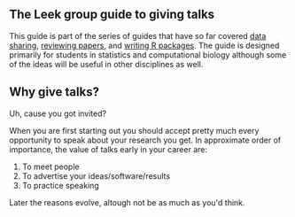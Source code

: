 The Leek group guide to giving talks
--------------------

This guide is part of the series of guides that have so far covered [data sharing](https://github.com/jtleek/datasharing), [reviewing papers](https://github.com/jtleek/reviews), and [writing R packages](https://github.com/jtleek/rpackages). The guide is designed primarily for students in statistics and computational biology although some of the ideas will be useful in other disciplines as well. 


Why give talks?
----------------

Uh, cause you got invited?

When you are first starting out you should accept pretty much every opportunity to speak about your research you get. In approximate order of importance, the value of talks early in your career are:

1. To meet people
2. To advertise your ideas/software/results
3. To practice speaking

Later the reasons evolve, altough not be as much as you'd think. 

